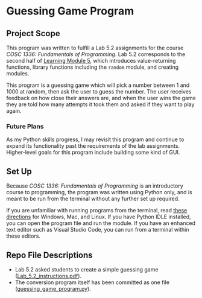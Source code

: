 # Guessing Game Program

## Project Scope
This program was written to fulfill a Lab 5.2 assignments for the course *COSC 1336: Fundamentals of Programming*. Lab 5.2 corresponds to the second half of [Learning Module 5](https://github.com/emnharris/COSC-1336/wiki/5.-Functions), which introduces value-returning functions, library functions including the `random` module, and creating modules.

This program is a guessing game which will pick a number between 1 and 1000 at random, then ask the user to guess the number. The user receives feedback on how close their answers are, and when the user wins the game they are told how many attempts it took them and asked if they want to play again.

### Future Plans
As my Python skills progress, I may revisit this program and continue to expand its functionality past the requirements of the lab assignments. Higher-level goals for this program include building some kind of GUI.

## Set Up
Because *COSC 1336: Fundamentals of Programming* is an introductory course to programming, the program was written using Python only, and is meant to be run from the terminal without any further set up required.

If you are unfamiliar with running programs from the terminal, read [these directions](https://en.wikibooks.org/wiki/Python_Programming/Creating_Python_Programs) for Windows, Mac, and Linux. If you have Python IDLE installed, you can open the program file and run the module. If you have an enhanced text editor such as Visual Studio Code, you can run from a terminal within these editors.

## Repo File Descriptions
- Lab 5.2 asked students to create a simple guessing game ([Lab_5.2_instructions.pdf](https://github.com/emnharris/COSC-1336/blob/master/guessing_game_program/Lab_5.2_instructions.pdf)).
- The conversion program itself has been committed as one file ([guessing_game_program.py](https://github.com/emnharris/COSC-1336/blob/master/guessing_game_program/guessing_game_program.py)).
